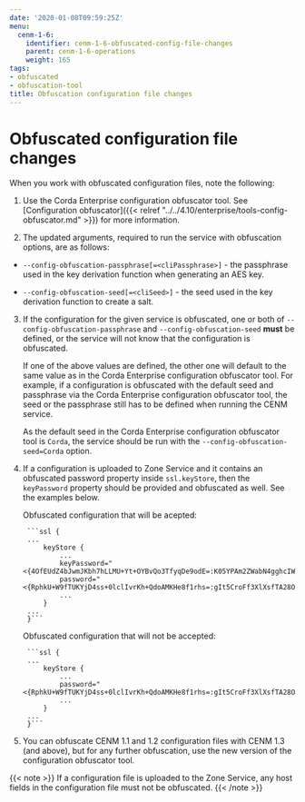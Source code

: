 ```yaml
---
date: '2020-01-08T09:59:25Z'
menu:
  cenm-1-6:
    identifier: cenm-1-6-obfuscated-config-file-changes
    parent: cenm-1-6-operations
    weight: 165
tags:
- obfuscated
- obfuscation-tool
title: Obfuscation configuration file changes
---
```

# Obfuscated configuration file changes

When you work with obfuscated configuration files, note the following:
1. Use the Corda Enterprise configuration obfuscator tool. See [Configuration obfuscator]({{< relref "../../4.10/enterprise/tools-config-obfuscator.md" >}}) for more information.

2. The updated arguments, required to run the service with obfuscation options, are as follows:

* `--config-obfuscation-passphrase[=<cliPassphrase>]` - the passphrase used in the key derivation function when generating an AES key.

* `--config-obfuscation-seed[=<cliSeed>]` - the seed used in the key derivation function to create a salt.

3. If the configuration for the given service is obfuscated, one or both of `--config-obfuscation-passphrase` and `--config-obfuscation-seed` **must** be defined, or the service will not know that the configuration is obfuscated.

    If one of the above values are defined, the other one will default to the same value as in the Corda Enterprise configuration obfuscator tool. For example, if a configuration is obfuscated with the default seed and passphrase via the Corda Enterprise configuration obfuscator tool, the seed or the passphrase still has to be defined when running the CENM service.

    As the default seed in the Corda Enterprise configuration obfuscator tool is `Corda`, the service should be run with the `--config-obfuscation-seed=Corda` option.
4. If a configuration is uploaded to Zone Service and it contains an obfuscated password property inside `ssl.keyStore`, then the `keyPassword` property should be provided and obfuscated as well. See the examples below.

    Obfuscated configuration that will be acepted:

        ```ssl {
        ...
            keyStore {
                ...
                keyPassword="<{4OfEUdZ4bJwmJKbh7hLLMU+Yt+OYBvQo3TfyqDe9odE=:K05YPAm2ZWabN4gghcIWkCqDxmPPVmiR}>"
                password="<{RphkU+W9fTUKYjD4ss+0lclIvrKh+QdoAMKHe8f1rhs=:gIt5CroFf3XlXsfTA28O3btzlP+JYXXV}>"
                ...
            }
        ...
        }```

    Obfuscated configuration that will not be accepted:


        ```ssl {
        ...
            keyStore {
                ...
                password="<{RphkU+W9fTUKYjD4ss+0lclIvrKh+QdoAMKHe8f1rhs=:gIt5CroFf3XlXsfTA28O3btzlP+JYXXV}>"
                ...
            }
        ...
        }```

5. You can obfuscate CENM 1.1 and 1.2 configuration files with CENM 1.3 (and above), but for any further obfuscation, use the new version of the configuration obfuscator tool.

{{< note >}}
If a configuration file is uploaded to the Zone Service, any host fields in the configuration file must not be obfuscated.
{{< /note >}}
